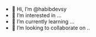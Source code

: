- 👋 Hi, I’m @habibdevsy
- 👀 I’m interested in ...
- 🌱 I’m currently learning ...
- 💞️ I’m looking to collaborate on ..
